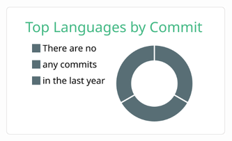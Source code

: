 <img src="https://raw.githubusercontent.com/yuta17/yuta17/master/profile-summary-card-output/vue/2-most-commit-language.svg" align="right">
